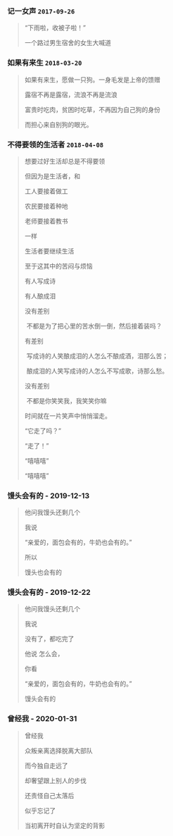 ### 记一女声 `2017-09-26`

> “下雨啦，收被子啦！”
>
> 一个路过男生宿舍的女生大喊道

### 如果有来生  `2018-03-20`

> 如果有来生，愿做一只狗。一身毛发是上帝的馈赠
>
> 露宿不再是露宿，流浪不再是流浪
>
> 富贵时吃肉，贫困时吃草，不再因为自己狗的身份
>
> 而担心来自别狗的眼光。

### 不得要领的生活者 `2018-04-08`

> 想要过好生活却总是不得要领
>
> 但因为是生活者，和
>
> 工人要接着做工
>
> 农民要接着种地
>
> 老师要接着教书
>
> 一样
>
> 生活者要继续生活
>
> 至于这其中的苦闷与烦恼
>
> 有人写成诗
>
> 有人酿成泪
>
> 没有差别
>
> ​	不都是为了把心里的苦水倒一倒，然后接着装吗？
>
> 有差别
>
> ​	写成诗的人笑酿成泪的人怎么不酿成酒，泪那么苦；
>
> ​	酿成泪的人笑写成诗的人怎么不写成歌，诗那么愁。
>
> 没有差别
>
> ​	不都是你笑笑我，我笑笑你嘛
>
> 时间就在一片笑声中悄悄溜走。
>
> “它走了吗？”
>
> “走了！”
>
> “嘻嘻嘻”
>
> “嘻嘻嘻”	

### 馒头会有的 - 2019-12-13

> 他问我馒头还剩几个
>
> 我说 
>
> “亲爱的，面包会有的，牛奶也会有的。” 
>
> 所以 
>
> 馒头也会有的 

### 馒头会有的 - 2019-12-22

> 他问我馒头还剩几个
>
> 我说
>
> 没有了，都吃完了
>
> 他说 怎么会，
>
> 你看 
>
> “亲爱的，面包会有的，牛奶也会有的。”
>
> 馒头会有的 

### 曾经我 - 2020-01-31

> 曾经我
>
> 众叛亲离选择脱离大部队
>
> 而今独自走远了
>
> 却奢望跟上别人的步伐
>
> 还责怪自己太落后
>
> 似乎忘记了
>
> 当初离开时自认为坚定的背影 